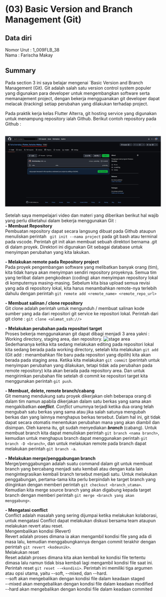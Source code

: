 # (03) Basic Version and Branch Management (Git)
## Data diri
Nomor Urut  :  1_009FLB_38 <br>
Nama        : Farischa Makay


## Summary
Pada section 3 ini saya belajar mengenai `Basic Version and Branch Management (Git). Git adalah salah satu version control system populer yang digunakan para developer untuk mengembangkan software serta memanajement project, dengan bekerja mengguanakan git developer dapat melacak (tracking) setiap perubahan yang dilakukan terhadap project.<br>

Pada praktik kerja kelas Flutter Alterra, git hosting service yang digunakan untuk menampung repository ialah Github. Berikut contoh repository pada Github : 
![MembuatRepository](screenshots/001_membuat%20repository.jpg) <br><br>
Setelah saya mempelajari video dan materi yang diberikan berikut hal wajib yang perlu diketahui dalam bekerja menggunakan Git : <br>
**- Membuat Repository** <br>
Pembuatan repository dapat secara langsung dibuat pada Github ataupun menuliskan perintah ``` git init --nama project``` pada git bash atau terminal pada vscode. Perintah git init akan membuat sebuah direktori bernama .git di dalam proyek. Direktori ini digunakan Git sebagai database untuk menyimpan perubahan yang kita lakukan.

**- Melakukan remote pada Repository project** <br>
Pada proyek pengembangan software yang melibatkan banyak orang (tim), kita tidak hanya akan menyimpan sendiri repository proyeknya. Semua tim yang terlibat dalam pengkodean (coding) akan menyimpan repository lokal di komputernya masing-masing.
Sebelum kita bisa upload semua revisi yang ada di repository lokal, kita harus menambahkan remote-nya terlebih dahulu dengan perintah ```git remote add <remote_name> <remote_repo_url>```

**- Membuat salinan / clone repository** <br>
Git clone adalah perintah untuk mengunduh / membuat salinan kode sumber yang ada dari repositori git service ke repositori lokal. Perintah dari git clone : ```git clone <alamat_ssh://>```

**- Melakukan perubahan pada repositori target** <br>
Proses bekerja menggunakanan git dapat dibagi menjadi 3 area yakni :  Working directory, staging area, dan repository.
![stage area](https://git-scm.com/book/en/v2/images/areas.png) <br>
Sederhananya ketika kita sedang melakukan editing pada repositori lokal kita sedang berada pada working directory, setelah kita melakukan ```git add``` (Git add : menambahkan file baru pada repositori yang dipilih) kita akan berada pada staging area. Ketika kita melakukan ```git commit``` (perintah untuk menyimpan perubahan yang dilakukan, tetapi tidak ada perubahan pada remote repository) kita akan berada pada repository area. Dan untuk mengirimkan perubahan file setelah di commit ke repositori target kita menggunakan perintah ```git push```.

**- Membuat, delete, remote branch/cabang** <br>
Git memang mendukung satu proyek dikerjakan oleh beberapa orang di dalam tim namun apabila dikerjakan dalam satu berkas yang sama akan mengakibatkan **_conflict_**. _Conflict_ umumnya terjadi ketika dua orang telah mengubah satu berkas yang sama atau jika salah satunya mengubah berkas dan yang lainnya menghapus berkas tersebut. Dalam hal ini, git tidak dapat secara otomatis menentukan perubahan mana yang akan diambil dan disimpan. Oleh karena itu, git sudah menyediakan **_branch_** (cabang). Untuk membuat branch kita dapat menuliskan perintah ```git branch <nama branch>```, kemudian untuk menghapus branch dapat menggunakan perintah ```git branch -D <branch>```, dan untuk melakukan remote pada branch dapat melakukan perintah ```git branch -a```.

**- Melakukan merge/penggabungan branch** <br>
Merge/penggabungan adalah suatu command dalam git untuk membuat branch yang bercabang menjadi satu kembali atau dengan kata lain mengintegrasikan kembali branch tersebut menjadi satu. Untuk melakukan penggabungan, pertama-tama kita perlu berpindah ke target branch yang diinginkan dengan memberi perintah ```git checkout <branch_utama>```. Kemudian kita merge source branch yang akan digabung kepada target branch dengan memberi perintah ```git merge <branch yang akan menggabung>```. <br>

**- Mengatasi conflict** <br>
Conflict adalah masalah yang sering dijumpai ketika melakukan kolaborasi, untuk mengatasi Conflict dapat melakukan diskusi bersama team ataupun melakukan revert atau reset.<br>
Mengembalikan kondisi (Revert) <br>
Revert adalah proses dimana ia akan mengambil kondisi file yang ada di masa lalu, kemudian menggabungkannya dengan commit terakhir dengan perintah ```git revert <kodeunik>```. <br>
Melakukan reset <br>
Reset adalah proses dimana kita akan kembali ke kondisi file tertentu dimasa lalu namun tidak bisa kembali lagi mengambil kondisi file saat ini. Perintah reset ```git reset --<kondisi>```. Perintah ini memiliki tiga argumen atau opsi utama, yaitu --soft, --mixed, dan --hard.<br>
--soft akan mengebalikan dengan kondisi file dalam keadaan staged <br>
--mixed akan mengebalikan dengan kondisi file dalam keadaan modified <br>
--hard akan mengebalikan dengan kondisi file dalam keadaan commited <br>







